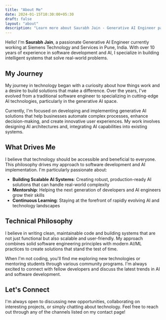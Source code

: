 ```yaml
---
title: "About Me"
date: 2024-01-15T10:30:00+05:30
draft: false
layout: "about"
description: "Learn more about Saurabh Jain - Generative AI Engineer passionate about building innovative solutions"
---
```


Hello! I'm **Saurabh Jain**, a passionate Generative AI Engineer currently working at Siemens Technology and Services in Pune, India. With over 10 years of experience in software development and AI, I specialize in building intelligent systems that solve real-world problems.

## My Journey

My journey in technology began with a curiosity about how things work and a desire to build solutions that make a difference. Over the years, I've evolved from a traditional software engineer to specializing in cutting-edge AI technologies, particularly in the generative AI space.

Currently, I'm focused on developing and implementing generative AI solutions that help businesses automate complex processes, enhance decision-making, and create innovative user experiences. My work involves designing AI architectures and, integrating AI capabilities into existing systems.


## What Drives Me


I believe that technology should be accessible and beneficial to everyone. This philosophy drives my approach to software development and AI implementation. I'm particularly passionate about:

- **Building Scalable AI Systems**: Creating robust, production-ready AI solutions that can handle real-world complexity
- **Mentorship**: Helping the next generation of developers and AI engineers grow their skills
- **Continuous Learning**: Staying at the forefront of rapidly evolving AI and technology landscapes

## Technical Philosophy

I believe in writing clean, maintainable code and building systems that are not just functional but also scalable and user-friendly. My approach combines solid software engineering principles with modern AI/ML practices to create solutions that stand the test of time.

When I'm not coding, you'll find me exploring new technologies or mentoring students through various community programs. I'm always excited to connect with fellow developers and discuss the latest trends in AI and software development.

## Let's Connect

I'm always open to discussing new opportunities, collaborating on interesting projects, or simply chatting about technology. Feel free to reach out through any of the channels listed on my contact page!
